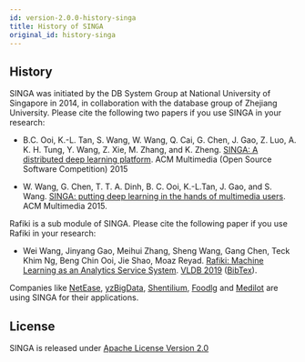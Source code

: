 ```yaml
---
id: version-2.0.0-history-singa
title: History of SINGA
original_id: history-singa
---
```


<!--- Licensed to the Apache Software Foundation (ASF) under one or more contributor license agreements.  See the NOTICE file distributed with this work for additional information regarding copyright ownership.  The ASF licenses this file to you under the Apache License, Version 2.0 (the "License"); you may not use this file except in compliance with the License.  You may obtain a copy of the License at http://www.apache.org/licenses/LICENSE-2.0 Unless required by applicable law or agreed to in writing, software distributed under the License is distributed on an "AS IS" BASIS, WITHOUT WARRANTIES OR CONDITIONS OF ANY KIND, either express or implied.  See the License for the specific language governing permissions and limitations under the License.  -->


## History

SINGA was initiated by the DB System Group at National University of Singapore in 2014, in collaboration with the database group of Zhejiang University.
Please cite the following two papers if you use SINGA in your research:

* B.C. Ooi, K.-L. Tan, S. Wang, W. Wang, Q. Cai, G. Chen, J. Gao, Z. Luo, A. K. H. Tung, Y. Wang, Z. Xie, M. Zhang, and K. Zheng. [SINGA: A distributed deep learning platform](http://www.comp.nus.edu.sg/~ooibc/singaopen-mm15.pdf). ACM Multimedia (Open Source Software Competition) 2015

* W. Wang, G. Chen, T. T. A. Dinh, B. C. Ooi, K.-L.Tan, J. Gao, and S. Wang. [SINGA: putting deep learning in the hands of multimedia users](http://www.comp.nus.edu.sg/~ooibc/singa-mm15.pdf). ACM Multimedia 2015.

Rafiki is a sub module of SINGA. Please cite the following paper if you use Rafiki in your research:

* Wei Wang, Jinyang Gao, Meihui Zhang, Sheng Wang, Gang Chen, Teck Khim Ng, Beng Chin Ooi, Jie Shao, Moaz Reyad. [Rafiki: Machine Learning as an Analytics Service System](http://www.vldb.org/pvldb/vol12/p128-wang.pdf). [VLDB 2019](http://vldb.org/2019/) ([BibTex](https://dblp.org/rec/bib2/journals/pvldb/WangWGZCNOS18.bib)).

Companies like [NetEase](http://tech.163.com/17/0602/17/CLUL016I00098GJ5.html), [yzBigData](http://www.yzbigdata.com/en/index.html), [Shentilium](https://shentilium.com/), [Foodlg](http://www.foodlg.com/) and [Medilot](https://medilot.com/technologies) are using SINGA for their applications.


## License
SINGA is released under [Apache License Version 2.0](http://www.apache.org/licenses/LICENSE-2.0)
